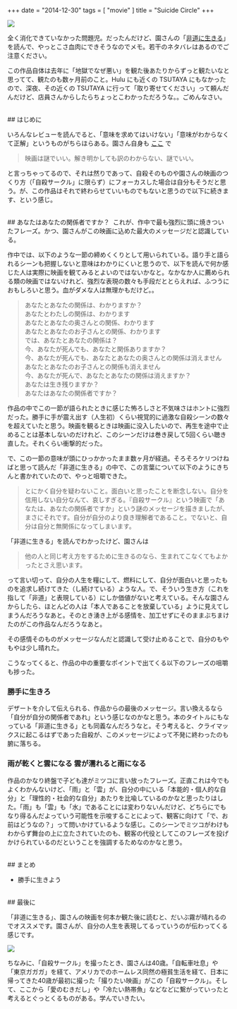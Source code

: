 +++
date = "2014-12-30"
tags = [ "movie" ]
title = "Suicide Circle"
+++

<a href="http://www.amazon.co.jp/gp/product/B001JE5QZ0/ref=as_li_ss_il?ie=UTF8&camp=247&creative=7399&creativeASIN=B001JE5QZ0&linkCode=as2&tag=k1ch1-22"><img border="0" src="https://ws-fe.amazon-adsystem.com/widgets/q?_encoding=UTF8&ASIN=B001JE5QZ0&Format=_SL250_&ID=AsinImage&MarketPlace=JP&ServiceVersion=20070822&WS=1&tag=k1ch1-22" ></a><img src="http://ir-jp.amazon-adsystem.com/e/ir?t=k1ch1-22&l=as2&o=9&a=B001JE5QZ0" width="1" height="1" border="0" alt="" style="border:none !important; margin:0px !important;" />

全く消化できていなかった問題児。だったんだけど、園さんの「[非道に生きる](http://www.amazon.co.jp/gp/product/4255006776/ref=as_li_ss_il?ie=UTF8&camp=247&creative=7399&creativeASIN=4255006776&linkCode=as2&tag=k1ch1-22)」を読んで、やっとこさ血肉にできそうなのでメモ。若干のネタバレはあるのでご注意ください。

<!--more-->

この作品自体は去年に「地獄でなぜ悪い」を観た後あたりからずっと観たいなと思ってて、観たのも数ヶ月前のこと。Hulu にも近くの TSUTAYA にもなかったので、深夜、その近くの TSUTAYA に行って「取り寄せてください」って頼んだんだけど、店員さんからしたらちょっとこわかっただろうな。。ごめんなさい。

<br />
## はじめに

いろんなレビューを読んでると、「意味を求めてはいけない」「意味がわからなくて正解」というものがちらほらある。園さん自身も [ここ](http://www.geocities.jp/anchorsline/film/jisatsu/index.html) で

> 映画は謎でいい。解き明かしても訳のわからない、謎でいい。

と言っちゃってるので、それは然りであって、自殺そのものや園さんの映画のつくり方（「自殺サークル」に限らず）にフォーカスした場合は自分もそうだと思う。が、この作品はそれで終わらせていいものでもないと思うので以下に続きます、という感じ。


<br />
## あなたはあなたの関係者ですか？
 これが、作中で最も強烈に頭に焼きついたフレーズ。かつ、園さんがこの映画に込めた最大のメッセージだと認識している。

作中では、以下のような一節の締めくくりとして用いられている。語り手と語られるシーンも把握しないと意味はわかりにくいと思うので、以下を読んで何か感じた人は実際に映画を観てみるとよいのではないかなと。なかなか人に薦められる類の映画ではないけれど、強烈な表現の数々も手段だととらえれば、ふつうにおもしろいと思う。血がダメな人は無理かもだけど。。

> あなたとあなたの関係は、わかりますか？  
> あなたとわたしの関係は、わかります  
> あなたとあなたの奥さんとの関係、わかります  
> あなたとあなたのお子さんとの関係、わかります  
> では、あなたとあなたの関係は？  
> 今、あなたが死んでも、あなたと関係ありますか？  
> 今、あなたが死んでも、あなたとあなたの奥さんとの関係は消えません  
> あなたとあなたのお子さんとの関係も消えません  
> 今、あなたが死んで、あなたとあなたの関係は消えますか？  
> あなたは生き残りますか？  
> あなたはあなたの関係者ですか？

作品の中でこの一節が語られたときに感じた怖ろしさと不気味さはホントに強烈だった。勝手に手が震え出す（人生初）くらい視覚的に過激な自殺シーンの数々を超えていたと思う。映画を観るときは映画に没入したいので、再生を途中で止めることは基本しないのだけれど、このシーンだけは巻き戻して5回くらい聴き直した。それくらい衝撃的だった。

で、この一節の意味が頭にひっかかったまま数ヶ月が経過。そろそろケリつけねばと思って読んだ「非道に生きる」の中で、この言葉について以下のようにきちんと書かれていたので、やっと咀嚼できた。

> とにかく自分を疑わないこと。面白いと思ったことを断念しない。自分を信用しない自分なんて、哀しすぎる。『自殺サークル』という映画で「あなたは、あなたの関係者ですか」という謎のメッセージを描きましたが、まさにそれです。自分が自分のより良き理解者であること。でないと、自分は自分と無関係になってしまいます。

「非道に生きる」を読んでわかったけど、園さんは

> 他の人と同じ考え方をするために生きるのなら、生まれてこなくてもよかったとさえ思います。

って言い切って、自分の人生を糧にして、燃料にして、自分が面白いと思ったものを追求し続けてきた（し続けている）ような人。で、そういう生き方（これを指して「非道」と表現している）にしか価値がないと考えている。そんな園さんからしたら、ほとんどの人は「本人であることを放棄している」ように見えてしまうんだろうなあと。そのとき湧き上がる感情を、加工せずにそのままぶちまけたのがこの作品なんだろうなあと。

その感情そのものがメッセージなんだと認識して受け止めることで、自分のもやもやは少し晴れた。

こうなってくると、作品の中の重要なポイントで出てくる以下のフレーズの咀嚼も捗った。

### 勝手に生きろ

デザートを介して伝えられる、作品からの最後のメッセージ。言い換えるなら「自分が自分の関係者であれ」という感じなのかなと思う。本のタイトルにもなっている「非道に生きる」とも同義なんだろうなと。そう考えると、クライマックスに起こるはずであった自殺が、このメッセージによって不発に終わったのも腑に落ちる。

### 雨が乾くと雲になる 雲が濡れると雨になる

作品のかなり終盤で子ども達がミツコに言い放ったフレーズ。正直これは今でもよくわかんないけど、「雨」と「雲」が、自分の中にいる「本能的・個人的な自分」と「理性的・社会的な自分」あたりを比喩しているのかなと思ったりはした。「雨」も「雲」も「水」であることには変わりないんだけど、どちらにでもなり得るんだよっていう可能性を示唆することによって、観客に向けて「で、お前はどうなの？」って問いかけているような感じ。このシーンでミツコがわけもわからず舞台の上に立たされていたのも、観客の代役としてこのフレーズを投げかけられているのだということを強調するためなのかなと思う。

<br />
## まとめ

* 勝手に生きよう

<br />
## 最後に

「非道に生きる」、園さんの映画を何本か観た後に読むと、だいぶ霧が晴れるのでオススメです。園さんが、自分の人生を表現してるっていうのが伝わってくる感じです。

<a href="http://www.amazon.co.jp/gp/product/4255006776/ref=as_li_ss_il?ie=UTF8&camp=247&creative=7399&creativeASIN=4255006776&linkCode=as2&tag=k1ch1-22"><img border="0" src="https://ws-fe.amazon-adsystem.com/widgets/q?_encoding=UTF8&ASIN=4255006776&Format=_SL250_&ID=AsinImage&MarketPlace=JP&ServiceVersion=20070822&WS=1&tag=k1ch1-22" ></a><img src="http://ir-jp.amazon-adsystem.com/e/ir?t=k1ch1-22&l=as2&o=9&a=4255006776" width="1" height="1" border="0" alt="" style="border:none !important; margin:0px !important;" />

ちなみに、「自殺サークル」を撮ったとき、園さんは40歳。「自転車吐息」や「東京ガガガ」を経て、アメリカでのホームレス同然の極貧生活を経て、日本に帰ってきた40歳が最初に撮った「撮りたい映画」がこの「自殺サークル」。そして、ここから「愛のむきだし」や「冷たい熱帯魚」などなどに繋がっていったと考えるとぐっとくるものがある。学んでいきたい。
